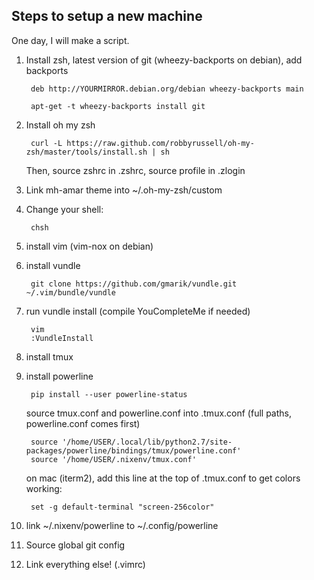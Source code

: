 Steps to setup a new machine
----------------------------

One day, I will make a script.

1. Install zsh, latest version of git (wheezy-backports on debian), add backports

        deb http://YOURMIRROR.debian.org/debian wheezy-backports main

        apt-get -t wheezy-backports install git

2. Install oh my zsh

        curl -L https://raw.github.com/robbyrussell/oh-my-zsh/master/tools/install.sh | sh

    Then, source zshrc in .zshrc, source profile in .zlogin

3. Link mh-amar theme into ~/.oh-my-zsh/custom

4. Change your shell:

        chsh

5. install vim (vim-nox on debian)

6. install vundle

        git clone https://github.com/gmarik/vundle.git ~/.vim/bundle/vundle

7. run vundle install (compile YouCompleteMe if needed)
    
        vim
        :VundleInstall

8. install tmux

9. install powerline

        pip install --user powerline-status

    source tmux.conf and powerline.conf into .tmux.conf (full paths, powerline.conf comes first)

        source '/home/USER/.local/lib/python2.7/site-packages/powerline/bindings/tmux/powerline.conf'
        source '/home/USER/.nixenv/tmux.conf'

    on mac (iterm2), add this line at the top of .tmux.conf to get colors working:

        set -g default-terminal "screen-256color"

10. link ~/.nixenv/powerline to ~/.config/powerline

11. Source global git config

12. Link everything else! (.vimrc)
